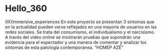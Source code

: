 # Hello_360
(IX)Immersive_experiences
En este proyecto se presentan 3 síntomas que en la actualidad pueden verse reflejados en una mayoría de usuarios en las redes sociales.
 Se trata del consumismo, el individualismo y el narcisismo.
 A través del video online se mostrarán pruebas que supondrán una evidencia para el espectador y una manera de comentar y analizar los síntomas de esta patología contemporánea.
“HOMEP AZÉ”
